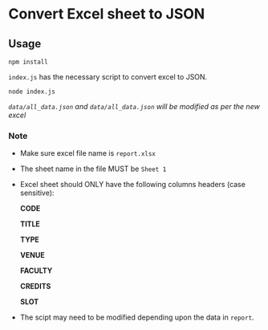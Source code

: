 # Convert Excel sheet to JSON

## Usage

    npm install

`index.js` has the necessary script to convert excel to JSON.

    node index.js

*`data/all_data.json` and `data/all_data.json` will be modified as per the new excel*

### Note

- Make sure excel file name is `report.xlsx`

- The sheet name in the file MUST be `Sheet 1`

- Excel sheet should ONLY have the following columns headers (case sensitive):

    **CODE**

    **TITLE**

    **TYPE**

    **VENUE**

    **FACULTY**

    **CREDITS**

    **SLOT**

- The scipt may need to be modified depending upon the data in `report`.
